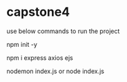 # capstone4


use below commands to run the project

npm init -y

npm i express axios ejs

nodemon index.js or node index.js
